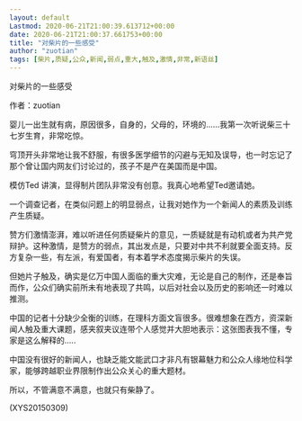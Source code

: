 ```yaml
---
layout: default
Lastmod: 2020-06-21T21:00:39.613712+00:00
date: 2020-06-21T21:00:37.661753+00:00
title: "对柴片的一些感受"
author: "zuotian"
tags: [柴片,质疑,公众,新闻,弱点,重大,触及,激情,非常,新语丝]
---
```


对柴片的一些感受

作者：zuotian

婴儿一出生就有病，原因很多，自身的，父母的，环境的......我第一次听说柴三十七岁生育，非常吃惊。

穹顶开头非常地让我不舒服，有很多医学细节的闪避与无知及误导，也一时忘记了那个曾让国内网友们讨论过的，孩子不是产在美国而是中国。

模仿Ted 讲演，显得制片团队非常没有创意。我真心地希望Ted邀请她。

一个调查记者，在类似问题上的明显弱点，让我对她作为一个新闻人的素质及训练产生质疑。

赞方们激情澎湃，难以听进任何质疑柴片的意见，一质疑就是有动机或者为共产党辩护。这种激情，是赞方的弱点，其出发点是，只要对中共不利就要全面支持。反方复杂一些，有左派，有爱国者，有本着学术态度揭示柴片的失误。

但她片子触及，确实是亿万中国人面临的重大灾难，无论是自己的制作，还是奉旨而作，公众们确实前所未有地表现了共鸣，以后对社会以及历史的影响还一时难以推测。

中国的记者十分缺少全衡的训练，在理科方面文盲很多。很难想象在西方，资深新闻人触及重大课题，感夹叙夹议连带个人感觉并大胆地表示：这张图表我不懂，专家是这么解释的.....

中国没有很好的新闻人，也缺乏能文能武口才非凡有银幕魅力和公众人缘地位科学家，能够跨越职业界限制作出公众关心的重大题材。

所以，不管满意不满意，也就只有柴静了。

(XYS20150309)

